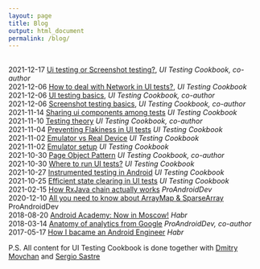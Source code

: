 ```yaml
---
layout: page
title: Blog
output: html_document
permalink: /blog/
---
```

<br>2021-12-17 [Ui testing or Screenshot testing?](https://android-ui-testing.github.io/Cookbook/basics/ui_tests_vs_snapshot_tests/), _UI Testing Cookbook, co-author_
<br>2021-12-06 [How to deal with Network in UI tests?](https://android-ui-testing.github.io/Cookbook/practices/network/), _UI Testing Cookbook_
<br>2021-12-06 [UI testing basics](https://android-ui-testing.github.io/Cookbook/basics/ui_testing/), _UI Testing Cookbook, co-author_
<br>2021-12-06 [Screenshot testing basics](https://android-ui-testing.github.io/Cookbook/basics/screenshot_testing/), _UI Testing Cookbook, co-author_
<br>2021-11-14 [Sharing ui components among tests](https://android-ui-testing.github.io/Cookbook/practices/shared_test_components/) _UI Testing Cookbook_
<br>2021-11-10 [Testing theory](https://android-ui-testing.github.io/Cookbook/basics/testing_theory/) _UI Testing Cookbook, co-author_
<br>2021-11-04 [Preventing Flakiness in UI tests](https://android-ui-testing.github.io/Cookbook/practices/flakiness/) _UI Testing Cookbook_
<br>2021-11-02 [Emulator vs Real Device](https://android-ui-testing.github.io/Cookbook/practices/emulator_vs_real_device/) _UI Testing Cookbook_
<br>2021-11-02 [Emulator setup](https://android-ui-testing.github.io/Cookbook/practices/emulator_setup/) _UI Testing Cookbook_
<br>2021-10-30 [Page Object Pattern](https://android-ui-testing.github.io/Cookbook/practices/test_runners_review/) _UI Testing Cookbook, co-author_
<br>2021-10-30 [Where to run UI tests?](https://android-ui-testing.github.io/Cookbook/practices/test_runners_review/) _UI Testing Cookbook_
<br>2021-10-27 [Instrumented testing in Android](https://android-ui-testing.github.io/Cookbook/basics/instrumented_testing_basics/) _UI Testing Cookbook_
<br>2021-10-25 [Efficient state clearing in UI tests](https://android-ui-testing.github.io/Cookbook/practices/state_clearing/) _UI Testing Cookbook_
<br>2021-02-15 [How RxJava chain actually works](https://proandroiddev.com/how-rxjava-chain-actually-works-2800692f7e13) _ProAndroidDev_
<br>2020-12-10 [All you need to know about ArrayMap & SparseArray](https://proandroiddev.com/all-you-need-to-know-about-arraymap-sparsearray-49759c2ecbf9) ProAndroidDev 
<br>2018-08-20 [Android Academy: Now in Moscow!](https://habr.com/ru/post/420573/) _Habr_
<br>2018-03-14 [Anatomy of analytics from Google](https://proandroiddev.com/anatomy-of-analytics-from-google-e107fff107ab) _ProAndroidDev, co-author_
<br>2017-05-17 [How I bacame an Android Engineer](https://habr.com/ru/post/328888/) _Habr_

P.S. All content for UI Testing Cookbook is done together with [Dmitry Movchan](https://github.com/v1sar) and [Sergio Sastre](https://github.com/sergio-sastre)
